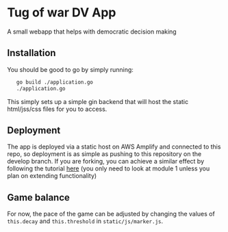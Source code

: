 # Tug of war DV App

A small webapp that helps with democratic decision making

## Installation

You should be good to go by simply running:

```bash
   go build ./application.go
   ./application.go
```

This simply sets up a simple gin backend that will host the static html/jss/css files for you to access.

## Deployment

The app is deployed via a static host on AWS Amplify and connected to this repo, so deployment is as simple as pushing to this repository on the develop branch. If you are forking, you can achieve a similar effect by following the tutorial [here](https://aws.amazon.com/getting-started/hands-on/build-serverless-web-app-lambda-apigateway-s3-dynamodb-cognito/module-1/) (you only need to look at module 1 unless you plan on extending functionality)

## Game balance

For now, the pace of the game can be adjusted by changing the values of `this.decay` and `this.threshold` in `static/js/marker.js`.